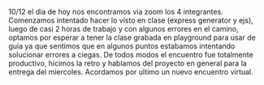 10/12
el dia de hoy nos encontramos via zoom los 4 integrantes.
Comenzamos intentado hacer lo visto en clase (express generator y ejs), luego de casi 2 horas de trabajo y con algunos errores en el camino, optamos por esperar a tener la clase grabada en playground para usar de guia ya que sentimos que en algunos puntos estabamos intentando solucionar errores a ciegas. 
De todos modos el encuentro fue totalmente productivo, hicimos la retro y hablamos del proyecto en general para la entrega del miercoles. 
Acordamos por ultimo un nuevo encuentro virtual.
